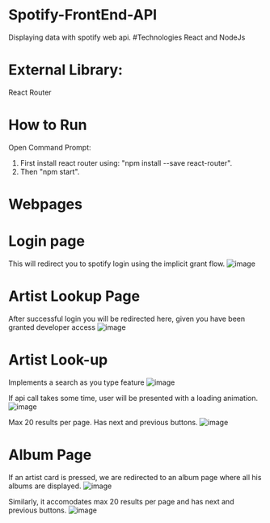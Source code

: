 # Spotify-FrontEnd-API
Displaying data with spotify web api.
#Technologies
React and NodeJs
# External Library:
React Router
# How to Run
Open Command Prompt:
1. First install react router using: "npm install --save react-router".
2. Then "npm start".

# Webpages
# Login page
This will redirect you to spotify login using the implicit grant flow.
![image](https://user-images.githubusercontent.com/67632151/163730568-0f5e4eba-d811-4520-bcfa-9364b7a7a362.png)

# Artist Lookup Page
After successful login you will be redirected here, given you have been granted developer access
![image](https://user-images.githubusercontent.com/67632151/163730631-a8674066-3d71-4130-aa4a-4386fcb6615f.png)

# Artist Look-up
Implements a search as you type feature
![image](https://user-images.githubusercontent.com/67632151/163730652-575ad6e5-21b3-42ca-b761-711921b21c2f.png)

If api call takes some time, user will be presented with a loading animation.
![image](https://user-images.githubusercontent.com/67632151/163730777-4fe8e8e0-f8a9-4474-a5c3-c24fb23e72a6.png)

Max 20 results per page. Has next and previous buttons.
![image](https://user-images.githubusercontent.com/67632151/163730693-a0ef88b5-dd39-4a75-ac47-b5157c0fcedc.png)

# Album Page
If an artist card is pressed, we are redirected to an album page where all his albums are displayed.
![image](https://user-images.githubusercontent.com/67632151/163730712-44d891ba-bcf3-4425-a9ac-7bc104b36e18.png)

Similarly, it accomodates max 20 results per page and has next and previous buttons.
![image](https://user-images.githubusercontent.com/67632151/163730753-dc914417-f84b-49f8-9b77-36d3da362b2b.png)

